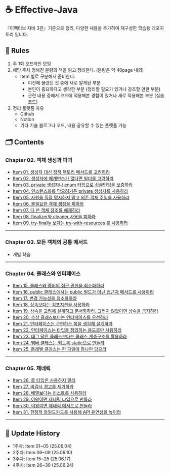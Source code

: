 # ☕ Effective-Java
『이펙티브 자바 3판』기준으로 정리, 다양한 내용을 추가하여 재구성한 학습용 레포지토리 입니다.

## 📑 Rules
1. 주 1회 오프라인 모임
2. 해당 주차 정해진 분량의 책을 읽고 정리한다. (분량은 약 40page 내외)
    - Item 별로 구분해서 준비한다.
        - 이전에 몰랐던 것 중에 새로 알게된 부분
        - 본인이 중요하다고 생각한 부분 (정리할 필요가 있거나 강조할 만한 부분)
        - 관련 내용 중에서 코드에 적용해본 경험이 있거나 새로 적용해본 부분 (실습 코드)
3. 정리 플랫폼 자유
    - Github
    - Notion
    - 기타 기술 블로그나 코드, 내용 공유할 수 있는 플랫폼 가능


## 🗂️ Contents
### Chapter 02. 객체 생성과 파괴
- [Item 01. 생성자 대신 정적 팩토리 메서드를 고려하라](/chapter02/Item-01.md)
- [Item 02. 생성자에 매개변수가 많다면 빌더를 고려하라](/chapter02/Item-02.md)
- [Item 03. private 생성자나 enum 타입으로 싱글턴임을 보증하라](/chapter02/Item-03.md)
- [Item 04. 인스턴스화를 막으려거든 private 생성자를 사용하라](/chapter02/Item-04.md)
- [Item 05. 자원을 직접 명시하지 말고 의존 객체 주입을 사용하라](/chapter02/Item-05.md)
- [Item 06. 불필요한 객체 생성을 피하라](/chapter02/Item-06.md)
- [Item 07. 다 쓴 객체 참조를 해제하라](/chapter02/Item-07.md)
- [Item 08. finalizer와 cleaner 사용을 피하라](/chapter02/Item-08.md)
- [Item 09. try-finally 보다는 try-with-resources 를 사용하라](/chapter02/Item-09.md)

---

### Chapter 03. 모든 객체의 공통 메서드
- 개별 학습

---

### Chapter 04. 클래스와 인터페이스
- [Item 15. 클래스와 멤버의 접근 권한을 최소화하라](/chapter04/Item-15.md)
- [Item 16. public 클래스에서는 public 필드가 아닌 접근자 메서드를 사용하라](/chapter04/Item-16.md)
- [Item 17. 변경 가능성을 최소화하라](/chapter04/Item-17.md)
- [Item 18. 상속보다는 컴포지션을 사용하라](/chapter04/Item-18.md)
- [Item 19. 상속을 고려해 설계하고 문서화하라. 그러지 않았다면 상속을 금지하라](/chapter04/Item-19.md)
- [Item 20. 추상 클래스보다는 인터페이스를 우선하라](/chapter04/Item-20.md)
- [Item 21. 인터페이스는 구현하는 쪽을 생각해 설계하라](/chapter04/Item-21.md)
- [Item 22. 인터페이스는 타입을 정의하는 용도로만 사용하라](/chapter04/Item-22.md)
- [Item 23. 태그 달린 클래스보다는 클래스 계층구조를 활용하라](/chapter04/Item-23.md)
- [Item 24. 멤버 클래스는 되도록 static으로 만들라](/chapter04/Item-24.md)
- [Item 25. 톱레벨 클래스는 한 파일에 하나만 담으라](/chapter04/Item-25.md)


---
### Chapter 05. 제네릭
- [Item 26. 로 타입은 사용하지 말라](/chapter05/Item-26.md)
- [Item 27. 비검사 경고를 제거하라](/chapter05/Item-27.md)
- [Item 28. 배열보다는 리스트를 사용하라](/chapter05/Item-28.md)
- [Item 29. 이왕이면 제네릭 타입으로 만들라](/chapter05/Item-29.md)
- [Item 30. 이왕이면 제네릭 메서드로 만들라](/chapter05/Item-30.md)
- [Item 31. 한정적 와일드카드를 사용해 API 유연성을 높이라](/chapter05/Item-31.md)


---
## 📌 Update History
- 1주차: Item 01~05 (25.06.04)
- 2주차: Item 06~09 (25.06.10)
- 3주차: Item 15~25 (25.06.17)
- 4주차: Item 26~30 (25.06.24)